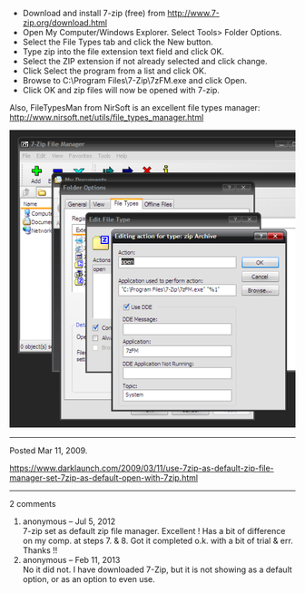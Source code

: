
* Download and install 7-zip (free) from http://www.7-zip.org/download.html
* Open My Computer/Windows Explorer. Select Tools> Folder Options.
* Select the File Types tab and click the New button.
* Type zip into the file extension text field and click OK.
* Select the ZIP extension if not already selected and click change.
* Click Select the program from a list and click OK.
* Browse to C:\Program Files\7-Zip\7zFM.exe and click Open.
* Click OK and zip files will now be opened with 7-zip.

Also, FileTypesMan from NirSoft is an excellent file types manager:
http://www.nirsoft.net/utils/file_types_manager.html

<img alt="" src="/img/uploads/2011-11/7zip-default-zip-file-manager.png" />

---

Posted Mar 11, 2009.

https://www.darklaunch.com/2009/03/11/use-7zip-as-default-zip-file-manager-set-7zip-as-default-open-with-7zip.html

---

2 comments

<ol>
    <li>
        <div>
            anonymous &ndash; Jul 5, 2012
            <div>
7-zip set as default zip file manager. Excellent ! Has a bit of difference on my comp. at steps 7. &amp; 8. Got it completed o.k. with a bit of trial &amp; err. Thanks !!
            </div>
        </div>
    </li>
    <li>
        <div>
            anonymous &ndash; Feb 11, 2013
            <div>
No it did not. I have downloaded 7-Zip, but it is not showing as a default option, or as an option to even use.
            </div>
        </div>
    </li>
</ol>
